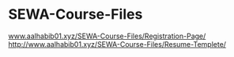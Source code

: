 # SEWA-Course-Files
www.aalhabib01.xyz/SEWA-Course-Files/Registration-Page/
http://www.aalhabib01.xyz/SEWA-Course-Files/Resume-Templete/

